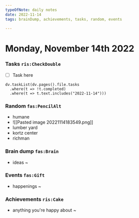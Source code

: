 ```yaml
---
typeOfNote: daily notes
date: 2022-11-14
tags: brainDump, achievements, tasks, random, events

---
```

# Monday, November 14th 2022

### Tasks `ris:CheckDouble`
 - [ ] Task here

```dataviewjs
dv.taskList(dv.pages().file.tasks 
  .where(t => !t.completed)
  .where(t => t.text.includes("2022-11-14")))
```



### Random `fas:PencilAlt`
 - humane
 - ![[Pasted image 20221114183549.png]]
- lumber yard
- kortz center
- richman



### Brain dump `fas:Brain`
 - ideas ~ 




### Events `fas:Gift`
 - happenings ~






### Achievements `ris:Cake`
 - anything you're happy about ~ 

